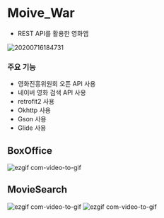 # Moive_War
- REST API를 활용한 영화앱

![20200716184731](https://user-images.githubusercontent.com/52917127/87656752-dcb29600-c794-11ea-86e3-bc32de83c6fc.png)


### 주요 기능
- 영화진흥위원회 오픈 API 사용
- 네이버 영화 검색 API 사용
- retrofit2 사용
- Okhttp 사용
- Gson 사용
- Glide 사용

## BoxOffice

![ezgif com-video-to-gif](https://user-images.githubusercontent.com/52917127/87657583-fbfdf300-c795-11ea-8214-e261b55be417.gif)


## MovieSearch

![ezgif com-video-to-gif](https://user-images.githubusercontent.com/52917127/87658186-ce657980-c796-11ea-97be-c925c5f0916c.gif) ![ezgif com-video-to-gif](https://user-images.githubusercontent.com/52917127/87658864-b5a99380-c797-11ea-90d1-c19a01ec4344.gif)







